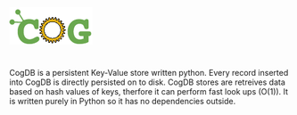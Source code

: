 ![ScreenShot](/cog-logo.png)
#
CogDB is a persistent Key-Value store written python. Every record inserted into CogDB is directly persisted on to disk. CogDB stores are retreives data based on hash values of keys, therfore it can perform fast look ups (O(1)). It is written purely in Python so it has no dependencies outside. 
